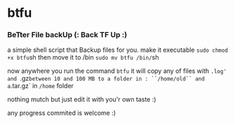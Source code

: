 # btfu
### BeTter File backUp (: Back TF Up :)


a simple shell script that Backup files for you.
make it executable
``sudo chmod +x btfu``sh
then move it to /bin
``sudo mv btfu /bin/``sh

now anywhere you run the command 
``btfu``
it will copy any of files with `.log' and `.gz` between 10 and 100 MB to a folder in :
``/home/old``
and a `.tar.gz` in ``/home`` folder


nothing mutch but just edit it with you'r own taste :)

any progress commited is welcome :)
